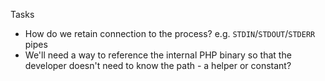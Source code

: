 Tasks
- How do we retain connection to the process? e.g. `STDIN`/`STDOUT`/`STDERR` pipes
- We'll need a way to reference the internal PHP binary so that the developer doesn't need to know the path - a helper or constant?
